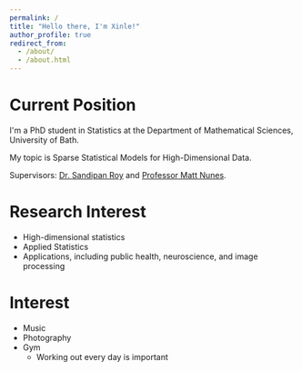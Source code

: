 ```yaml
---
permalink: /
title: "Hello there, I'm Xinle!"
author_profile: true
redirect_from: 
  - /about/
  - /about.html
---
```


Current Position
======
I'm a PhD student in Statistics at the Department of Mathematical Sciences, University of Bath.

My topic is Sparse Statistical Models for High-Dimensional Data.

Supervisors: [Dr. Sandipan Roy](https://roysandipan.github.io/) and [Professor Matt Nunes](https://people.bath.ac.uk/man54/homepage.html).

Research Interest
======
* High-dimensional statistics
* Applied Statistics
* Applications, including public health, neuroscience, and image processing

Interest
======
* Music
* Photography
* Gym
  * Working out every day is important



